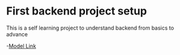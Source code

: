 # First backend project setup 

This is a self learning project to understand backend from basics to advance

-[Model Link](https://app.eraser.io/workspace/YtPqZ1VogxGy1jzIDkzj)
